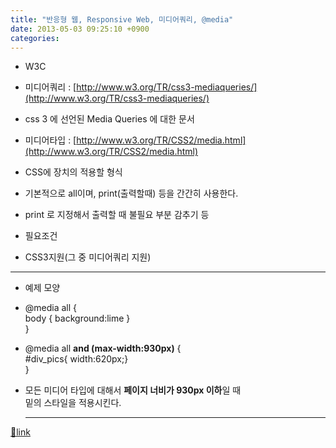 ```yaml
---
title: "반응형 웹, Responsive Web, 미디어쿼리, @media"
date: 2013-05-03 09:25:10 +0900
categories: 
---
```

  

- W3C
- 미디어쿼리 : [http://www.w3.org/TR/css3-mediaqueries/](http://www.w3.org/TR/css3-mediaqueries/)
- css 3 에 선언된 Media Queries 에 대한 문서

- 미디어타입 : [http://www.w3.org/TR/CSS2/media.html](http://www.w3.org/TR/CSS2/media.html)
- CSS에 장치의 적용할 형식
- 기본적으로 all이며, print(출력할때) 등을 간간히 사용한다.
- print 로 지정해서 출력할 때 불필요 부분 감추기 등




- 필요조건
- CSS3지원(그 중 미디어쿼리 지원)


- - - - - -

- 예제 모양
- @media all {  
	body { background:lime }   
}
- @media all **and (max-width:930px)** {  
	#div_pics{ width:620px;}  
}
- 모든 미디어 타입에 대해서 **페이지 너비가 930px 이하**일 때  
밑의 스타일을 적용시킨다.



  


  ***
[🔗link](http://www.mins01.com/mh/tech/read/828)